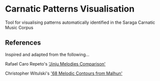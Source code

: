 # Carnatic Patterns Visualisation
Tool for visualising patterns automatically identified in the Saraga Carnatic Music Corpus

## References
Inspired and adapted from the following...

Rafael Caro Repeto's ['Jinju Melodies Comparison'](https://github.com/Rafael-Caro/jingju-melodies-comparison)

Christopher Witulski's ['68 Melodic Contours from Malhun'](http://cwitulski.com/malhun-contour/index.html)


